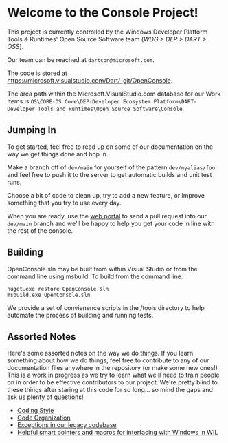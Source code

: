 # Welcome to the Console Project!

This project is currently controlled by the Windows Developer Platform Tools & Runtimes' Open Source Software team (*WDG > DEP > DART > OSS*).

Our team can be reached at `dartcon@microsoft.com`.

The code is stored at <https://microsoft.visualstudio.com/Dart/_git/OpenConsole>.

The area path within the Microsoft.VisualStudio.com database for our Work Items is `OS\CORE-OS Core\DEP-Developer Ecosystem Platform\DART-Developer Tools and Runtimes\Open Source Software\Console`.

## Jumping In

To get started, feel free to read up on some of our documentation on the way we get things done and hop in.

Make a branch off of `dev/main` for yourself of the pattern `dev/myalias/foo` and feel free to push it to the server to get automatic builds and unit test runs.

Choose a bit of code to clean up, try to add a new feature, or improve something that you try to use every day.

When you are ready, use the [web portal](https://microsoft.visualstudio.com/Dart/_git/OpenConsole/pullrequests) to send a pull request into our `dev/main` branch and we'll be happy to help you get your code in line with the rest of the console.

## Building

OpenConsole.sln may be built from within Visual Studio or from the command line using msbuild. To build from the command line:

```
nuget.exe restore OpenConsole.sln
msbuild.exe OpenConsole.sln
```

We provide a set of convienence scripts in the /tools directory to help automate the process of building and running tests.

## Assorted Notes

Here's some assorted notes on the way we do things. If you learn something about how we do things, feel free to contribute to any of our documentation files anywhere in the repository (or make some new ones!) This is a work in progress as we try to learn what we'll need to train people on in order to be effective contributors to our project. We're pretty blind to these things after staring at this code for so long... so mind the gaps and ask us plenty of questions!

* [Coding Style](./doc/STYLE.md)
* [Code Organization](./doc/ORGANIZATION.md)
* [Exceptions in our legacy codebase](./doc/EXCEPTIONS.md)
* [Helpful smart pointers and macros for interfacing with Windows in WIL](./doc/WIL.md)
